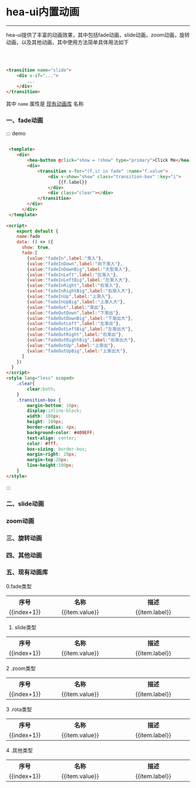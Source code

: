 # hea-ui内置动画
----

hea-ui提供了丰富的动画效果，其中包括fade动画，slide动画，zoom动画，旋转动画，以及其他动画，其中使用方法简单具体用法如下

<br>


``` html
	
<transition name="slide">
	<div v-if="...">
		...
	</div>
</transition>

```

其中 ```name``` 属性是 <a href="#ani">现有动画库</a> 名称


### 一、fade动画


<script>
    export default {
    data: () => ({
      show: true,
      showslide:true,
      showzoom:true,
      showrota:true,
      showother:true,
      fade:[
		  {value:"fadeIn",label:"渐入"},
	      {value:"fadeInDown",label:"向下渐入"},
	      {value:"fadeInDownBig",label:"大型渐入"},
	      {value:"fadeInLeft",label:"左渐入"},
	      {value:"fadeInLeftBig",label:"左渐入大"},
	      {value:"fadeInRight",label:"右渐入"},
	      {value:"fadeInRightBig",label:"右渐入大"},
	      {value:"fadeInUp",label:"上渐入"},
	      {value:"fadeInUpBig",label:"上渐入大"},
	      {value:"fadeOut",label:"渐出"},
	      {value:"fadeOutDown",label:"下渐出"},
	      {value:"fadeOutDownBig",label:"下渐出大"},
	      {value:"fadeOutLeft",label:"左渐出"},
	      {value:"fadeOutLeftBig",label:"左渐出大"},
	      {value:"fadeOutRight",label:"右渐出"},
	      {value:"fadeOutRightBig",label:"右渐出大"},
	      {value:"fadeOutUp",label:"上渐出"},
	      {value:"fadeOutUpBig",label:"上渐出大"},
      ],
      slide:[
	      {value:"slideInUp",label:"上滑入"},
	      {value:"slideInDown",label:"下滑入"},
	      {value:"slideInLeft",label:"左划入"},
	      {value:"slideInRight",label:"右划入"},
	      {value:"slideOutUp",label:"上滑出"},
	      {value:"slideOutDown",label:"下滑出"},
	      {value:"slideOutLeft",label:"左滑出"},
	      {value:"slideOutRight",label:"右滑出"},
      ],
      zoom:[
		{value:"zoomIn",label:"放大进入"},
		{value:"zoomInDown",label:"下放大进入"},
		{value:"zoomInLeft",label:"左放大进入"},
		{value:"zoomInRight",label:"右放大进入"},
		{value:"zoomInUp",label:"上放大进入"},
		{value:"zoomOut",label:"放大离开"},
		{value:"zoomOutDown",label:"下放大离开"},
		{value:"zoomOutLeft",label:"左放大离开"},
		{value:"zoomOutRight",label:"右放大离开"},
		{value:"zoomOutUp",label:"上放大离开"},
      ],
      rota:[
      	{value:"rotateIn",label:"翻转进入"},
		{value:"rotateInDownLeft",label:"下左翻转I"},
		{value:"rotateInDownRight",label:"下右翻转I"},
		{value:"rotateInUpLeft",label:"上左翻转I"},
		{value:"rotateInUpRight",label:"上右翻转I"},
		{value:"rotateOut",label:"翻转离开"},
		{value:"rotateOutDownLeft",label:"下左翻转O"},
		{value:"rotateOutDownRight",label:"下右翻转O"},
		{value:"rotateOutUpLeft",label:"上左翻转O"},
		{value:"rotateOutUpRight",label:"上右翻转O"},
      ],
      othor:[
		{value:"bounce",label:"反弹"},
		{value:"flash",label:"闪光"},
		{value:"pulse",label:"脉冲"},
		{value:"rubberBand",label:"橡皮筋"},
		{value:"shake",label:"抖动"},
		{value:"swing",label:"摆动"},
		{value:"tada",label:"塔达"},
		{value:"wobble",label:"晃动"},
		{value:"jello",label:"果冻"},
		{value:"bounceIn",label:"弹跳进入"},
		{value:"bounceInDown",label:"向下弹跳进入"},
		{value:"bounceInLeft",label:"向左弹跳进入"},
		{value:"bounceInRight",label:"向右弹跳进入"},
		{value:"bounceInUp",label:"向上弹跳进入"},
		{value:"bounceOut",label:"弹跳离开"},
		{value:"bounceOutDown",label:"向下弹跳离开"},
		{value:"bounceOutLeft",label:"向左弹跳离开"},
		{value:"bounceOutRight",label:"向右弹跳离开"},
		{value:"bounceOutUp",label:"向上弹跳离开"},
		{value:"flip",label:"飞入"},
		{value:"flipInX",label:"飞入X"},
		{value:"flipInY",label:"飞入Y"},
		{value:"flipOutX",label:"飞出X"},
		{value:"flipOutY",label:"飞出Y"},
		{value:"lightSpeedIn",label:"光速进入"},
		{value:"lightSpeedOut",label:"光速出"},
		{value:"hinge",label:"转折"},
		{value:"jackInTheBox",label:"反弹"},
		{value:"rollIn",label:"卷入"},
		{value:"rollOut",label:"卷出"},
      ]
    })
  }
</script>
<style lang="less" scoped>
	.clear{
		clear:both;
	}
  .transition-box {
    margin-bottom: 10px;
    display:inline-block;
    width: 100px;
    height: 100px;
    border-radius: 4px;
    background-color: #409EFF;
    text-align: center;
    color: #fff;
    box-sizing: border-box;
    margin-right: 20px;
    margin-top:20px;
    line-height:100px;
  }
</style>

<div class="demo-block">
	<template>
	  <div>
	    <hea-button @click="show = !show" type="primary">Click Me</hea-button>
	    <div>
    		<transition v-for="(f,i) in fade" :name="f.value">
				<div v-show="show" class="transition-box" :key="i">
					{{f.label}}
				</div>
				<div class="clear"></div>
			</transition>
	    </div>
	  </div>
	</template>
</div>


::: demo

```html

 <template>
 	<div>
	    <hea-button @click="show = !show" type="primary">Click Me</hea-button>
	    <div>
			<transition v-for="(f,i) in fade" :name="f.value">
				<div v-show="show" class="transition-box" :key="i">
					{{f.label}}
				</div>
				<div class="clear"></div>
			</transition>
	    </div>
	  </div>
 </template>
  
<script>
    export default {
    name:fade
    data: () => ({
      show: true,
      fade:[
		{value:"fadeIn",label:"渐入"},
		{value:"fadeInDown",label:"向下渐入"},
		{value:"fadeInDownBig",label:"大型渐入"},
		{value:"fadeInLeft",label:"左渐入"},
		{value:"fadeInLeftBig",label:"左渐入大"},
		{value:"fadeInRight",label:"右渐入"},
		{value:"fadeInRightBig",label:"右渐入大"},
		{value:"fadeInUp",label:"上渐入"},
		{value:"fadeInUpBig",label:"上渐入大"},
		{value:"fadeOut",label:"渐出"},
		{value:"fadeOutDown",label:"下渐出"},
		{value:"fadeOutDownBig",label:"下渐出大"},
		{value:"fadeOutLeft",label:"左渐出"},
		{value:"fadeOutLeftBig",label:"左渐出大"},
		{value:"fadeOutRight",label:"右渐出"},
		{value:"fadeOutRightBig",label:"右渐出大"},
		{value:"fadeOutUp",label:"上渐出"},
		{value:"fadeOutUpBig",label:"上渐出大"},
      ]
    })
  }
</script>
<style lang="less" scoped>
	.clear{
		clear:both;
	}
	.transition-box {
		margin-bottom: 10px;
		display:inline-block;
		width: 100px;
		height: 100px;
		border-radius: 4px;
		background-color: #409EFF;
		text-align: center;
		color: #fff;
		box-sizing: border-box;
		margin-right: 20px;
		margin-top:20px;
		line-height:100px;
	}
</style>

```

:::

### 二、slide动画

<div class="demo-block">
	<template>
	  <div>
	    <hea-button @click="showslide = !showslide" type="primary">Click Me</hea-button>
	    <div>
    		<transition v-for="(f,i) in slide" :name="f.value">
				<div v-show="showslide" class="transition-box" :key="i">
					{{f.label}}
				</div>
				<div class="clear"></div>
			</transition>
	    </div>
	  </div>
	</template>
</div>



### zoom动画

<div class="demo-block">
	<template>
	  <div>
	    <hea-button @click="showzoom = !showzoom" type="primary">Click Me</hea-button>
	    <div>
    		<transition v-for="(f,i) in zoom" :name="f.value">
				<div v-show="showzoom" class="transition-box" :key="i">
					{{f.label}}
				</div>
				<div class="clear"></div>
			</transition>
	    </div>
	  </div>
	</template>
</div>



### 三、旋转动画

<div class="demo-block">
	<template>
	  <div>
	    <hea-button @click="showrota = !showrota" type="primary">Click Me</hea-button>
	    <div>
    		<transition v-for="(f,i) in rota" :name="f.value">
				<div v-show="showrota" class="transition-box" :key="i">
					{{f.label}}
				</div>
				<div class="clear"></div>
			</transition>
	    </div>
	  </div>
	</template>
</div>


### 四、其他动画

<div class="demo-block">
	<template>
	  <div>
	    <hea-button @click="showother = !showother" type="primary">Click Me</hea-button>
	    <div>
    		<transition v-for="(f,i) in othor" :name="f.value">
				<div v-show="showother" class="transition-box" :key="i">
					{{f.label}}
				</div>
				<div class="clear"></div>
			</transition>
	    </div>
	  </div>
	</template>
</div>


### 五、现有动画库

0.fade类型
<table class="table" style="width:100%; text-align:center">
	<tr>
		<th>序号</th>
		<th>名称</th>
		<th>描述</th>
	</tr>
	<tr v-for="(item,index) in fade" :key="item">
		<td>{{index+1}}</td>
		<td width="200">{{item.value}}</td>
		<td width="200">{{item.label}}</td>
	</tr>
</table>

1. slide类型
<table class="table" style="width:100%; text-align:center">
	<tr>
		<th>序号</th>
		<th>名称</th>
		<th>描述</th>
	</tr>
	<tr v-for="(item,index) in slide" :key="item">
		<td>{{index+1}}</td>
		<td width="200">{{item.value}}</td>
		<td width="200">{{item.label}}</td>
	</tr>
</table>

2 .zoom类型
<table class="table" style="width:100%; text-align:center">
	<tr>
		<th>序号</th>
		<th>名称</th>
		<th>描述</th>
	</tr>
	<tr v-for="(item,index) in zoom" :key="item">
		<td>{{index+1}}</td>
		<td width="200">{{item.value}}</td>
		<td width="200">{{item.label}}</td>
	</tr>
</table>

3 .rota类型
<table class="table" style="width:100%; text-align:center">
	<tr>
		<th>序号</th>
		<th>名称</th>
		<th>描述</th>
	</tr>
	<tr v-for="(item,index) in rota" :key="item">
		<td>{{index+1}}</td>
		<td width="200">{{item.value}}</td>
		<td width="200">{{item.label}}</td>
	</tr>
</table>

4 .其他类型
<table class="table" style="width:100%; text-align:center">
	<tr>
		<th>序号</th>
		<th>名称</th>
		<th>描述</th>
	</tr>
	<tr v-for="(item,index) in othor" :key="item">
		<td>{{index+1}}</td>
		<td width="200">{{item.value}}</td>
		<td width="200">{{item.label}}</td>
	</tr>
</table>












